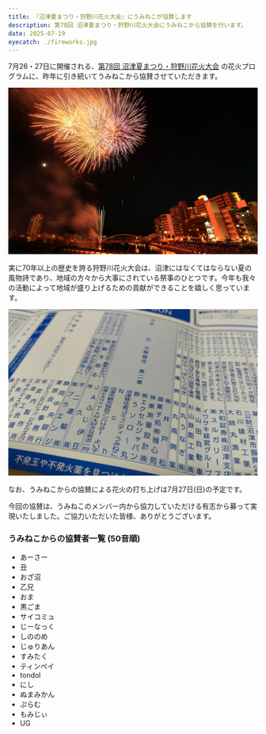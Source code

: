 ```yaml
---
title: 『沼津夏まつり・狩野川花火大会』にうみねこが協賛します
description: 第78回 沼津夏まつり・狩野川花火大会にうみねこから協賛を行います。
date: 2025-07-19
eyecatch: ./fireworks.jpg
---
```


7月26・27日に開催される、[第78回 沼津夏まつり・狩野川花火大会](https://numazukanko.jp/event/50051) の花火プログラムに、昨年に引き続いてうみねこから協賛させていただきます。

![](./fireworks.jpg)

実に70年以上の歴史を誇る狩野川花火大会は、沼津にはなくてはならない夏の風物詩であり、地域の方々から大事にされている祭事のひとつです。今年も我々の活動によって地域が盛り上げるための貢献ができることを嬉しく思っています。

![](./name.jpg)

なお、うみねこからの協賛による花火の打ち上げは7月27日(日)の予定です。

今回の協賛は、うみねこのメンバー内から協力していただける有志から募って実現いたしました。ご協力いただいた皆様、ありがとうございます。

### うみねこからの協賛者一覧 (50音順)

* あーさー
* 丑
* おざ沼
* 乙兄
* おま
* 黒ごま
* サイコミュ
* じーなっく
* しののめ
* じゅりあん
* すみたく
* ティンペイ
* tondol
* にし
* ぬまみかん
* ぷらむ
* もみじぃ
* UG
